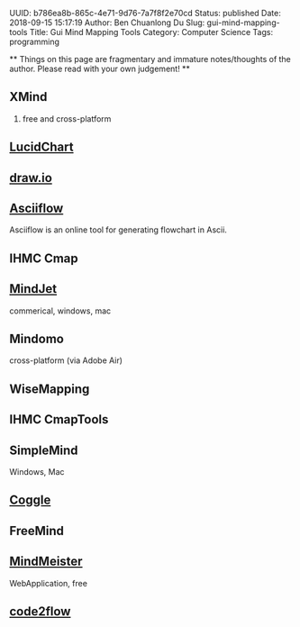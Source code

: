 UUID: b786ea8b-865c-4e71-9d76-7a7f8f2e70cd
Status: published
Date: 2018-09-15 15:17:19
Author: Ben Chuanlong Du
Slug: gui-mind-mapping-tools
Title: Gui Mind Mapping Tools
Category: Computer Science
Tags: programming

**
Things on this page are
fragmentary and immature notes/thoughts of the author.
Please read with your own judgement!
**

## XMind

1. free and cross-platform

## [LucidChart](https://www.lucidchart.com/)

## [draw.io](https://www.draw.io/)

## [Asciiflow](http://asciiflow.com/)

Asciiflow is an online tool for generating flowchart in Ascii.

## IHMC Cmap

## [MindJet](http://www.mindjet.com/)
commerical, windows, mac

## Mindomo
cross-platform (via Adobe Air)

## WiseMapping

## IHMC CmapTools

## SimpleMind
Windows, Mac

## [Coggle](http://coggle.it/)

## FreeMind

## [MindMeister](https://www.mindmeister.com/)
WebApplication, free

## [code2flow](http://code2flow.com/)